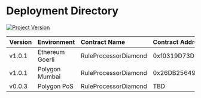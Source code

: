 # Deployment Directory
[![Project Version][version-image]][version-url]

| Version | Environment     | Contract Name        | Contract Address |
| :--- |:----------------|:---------------------| :--- | 
| v1.0.1 | Ethereum Goerli | RuleProcessorDiamond | 0xf0319D73Db76b7B594D5Fd659bbE03502D97816E
| v1.0.1 | Polygon Mumbai  | RuleProcessorDiamond | 0x26DB256496aCc3cAC7F4D7254F8f96A947AFaaAf
| v0.0.3 | Polygon PoS     | RuleProcessorDiamond | TBD
<!-- These are the header links -->

[version-image]: https://img.shields.io/badge/Version-1.1.0-brightgreen?style=for-the-badge&logo=appveyor
[version-url]: https://github.com/thrackle-io/Tron